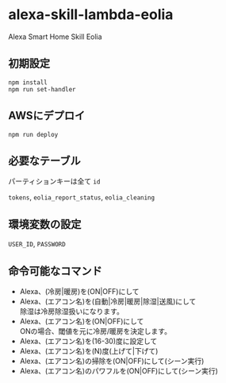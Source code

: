 # alexa-skill-lambda-eolia

Alexa Smart Home Skill Eolia

## 初期設定
```
npm install
npm run set-handler
```

## AWSにデプロイ
```
npm run deploy
```

## 必要なテーブル
パーティションキーは全て `id`

`tokens`, `eolia_report_status`, `eolia_cleaning`

## 環境変数の設定
`USER_ID`, `PASSWORD`

## 命令可能なコマンド
* Alexa、(冷房|暖房)を(ON|OFF)にして
* Alexa、(エアコン名)を(自動|冷房|暖房|除湿|送風)にして  
  除湿は冷房除湿扱いになります。
* Alexa、(エアコン名)を(ON|OFF)にして  
  ONの場合、閾値を元に冷房/暖房を決定します。
* Alexa、(エアコン名)を(16-30)度に設定して
* Alexa、(エアコン名)を(N)度(上げて|下げて)
* Alexa、(エアコン名)の掃除を(ON|OFF)にして(シーン実行)
* Alexa、(エアコン名)のパワフルを(ON|OFF)にして(シーン実行)
